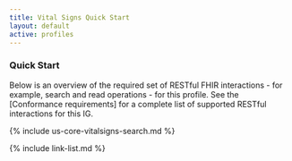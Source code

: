 ```yaml
---
title: Vital Signs Quick Start
layout: default
active: profiles
---
```

### Quick Start
Below is an overview of the required set of RESTful FHIR interactions - for example, search and read operations - for this profile. See the [Conformance requirements] for a complete list of supported RESTful interactions for this IG.

{% include us-core-vitalsigns-search.md %}


{% include link-list.md %}

<br />
